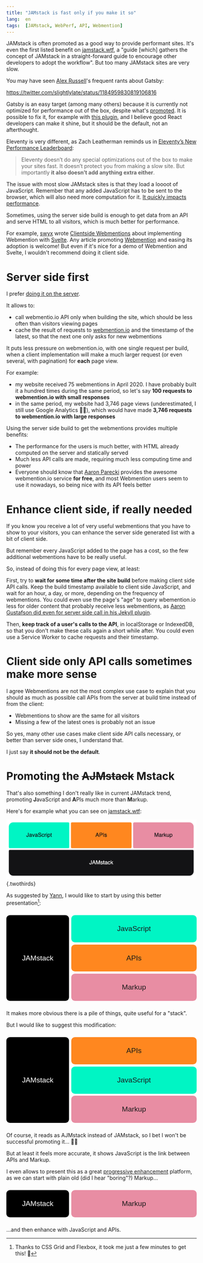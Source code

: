 ```yaml
---
title: "JAMstack is fast only if you make it so"
lang:  en
tags:  [JAMstack, WebPerf, API, Webmention]
--- 
```


JAMstack is often promoted as a good way to provide performant sites. It's even the first listed benefit on [jamstack.wtf](https://jamstack.wtf/), a "guide [which] gathers the concept of JAMstack in a straight-forward guide to encourage other developers to adopt the workflow". But too many JAMstack sites are very slow.

You may have seen [Alex Russell](https://infrequently.org/)'s frequent rants about Gatsby:

https://twitter.com/slightlylate/status/1184959830819106816

Gatsby is an easy target (among many others) because it is currently not optimized for performance out of the box, despite what's [promoted](https://store.gatsbyjs.org/product/gatsby-sticker-6-pack). It is possible to fix it, for example with [this plugin](https://www.gatsbyjs.org/packages/gatsby-plugin-no-javascript/), and I believe good React developers can make it shine, but it should be the default, not an afterthought.

Eleventy is very different, as Zach Leatherman reminds us in [Eleventy’s New Performance Leaderboard](https://www.zachleat.com/web/performance-dashboard/):

> Eleventy doesn’t do any special optimizations out of the box to make your sites fast. It doesn’t protect you from making a slow site. But importantly **it also doesn’t add anything extra either**.

The issue with most slow JAMstack sites is that they load a loooot of JavaScript. Remember that any added JavaScript has to be sent to the browser, which will also need more computation for it. [It quickly impacts performance](https://v8.dev/blog/cost-of-javascript-2019).

Sometimes, using the server side build is enough to get data from an API and serve HTML to all visitors, which is much better for performance.

For example, [swyx](https://www.swyx.io/) wrote [Clientside Webmentions](https://www.swyx.io/writing/clientside-webmentions/) about implementing Webmention with [Svelte](https://svelte.dev/). Any article promoting [Webmention](/tags/webmention/) and easing its adoption is welcome! But even if it's nice for a demo of Webmention and Svelte, I wouldn't recommend doing it client side.

# Server side first

I prefer [doing it on the server](https://nicolas-hoizey.com/articles/2017/07/27/so-long-disqus-hello-webmentions/#how-does-it-work-on-this-site).

It allows to:

- call webmentio.io API only when building the site, which should be less often than visitors viewing pages
- cache the result of requests to [webmention.io](https://webmention.io) and the timestamp of the latest, so that the next one only asks for new webmentions

It puts less pressure on webmention.io, with one single request per build, when a client implementation will make a much larger request (or even several, with pagination) for **each** page view.

For example:

- my website received 75 webmentions in April 2020. I have probably built it a hundred times during the same period, so let's say **100 requests to webmention.io with small responses**
- in the same period, my website had 3,746 page views (underestimated, I still use Google Analytics 🤷‍♂️), which would have made **3,746 requests to webmention.io with large responses**

Using the server side build to get the webmentions provides multiple benefits:

- The performance for the users is much better, with HTML already computed on the server and statically served
- Much less API calls are made, requiring much less computing time and power
- Everyone should know that [Aaron Parecki](https://aaronparecki.com/) provides the awesome webmention.io service **for free**, and most Webmention users seem to use it nowadays, so being nice with its API feels better

# Enhance client side, if really needed

If you know you receive a lot of very useful webmentions that you have to show to your visitors, you can enhance the server side generated list with a bit of client side.

But remember every JavaScript added to the page has a cost, so the few additional webmentions have to be really useful.

So, instead of doing this for every page view, at least:

First, try to **wait for some time after the site build** before making client side API calls. Keep the build timestamp available to client side JavaScript, and wait for an hour, a day, or more, depending on the frequency of webmentions. You could even use the page's "age" to query wbemention.io less for older content that probably receive less webmentions, as [Aaron Gustafson did even for server side call in his Jekyll plugin](https://aarongustafson.github.io/jekyll-webmention_io/performance-tuning).

Then, **keep track of a user's calls to the API**, in localStorage or IndexedDB, so that you don't make these calls again a short while after. You could even use a Service Worker to cache requests and their timestamp.

# Client side only API calls sometimes make more sense

I agree Webmentions are not the most complex use case to explain that you should as much as possible call APIs from the server at build time instead of from the client:

- Webmentions to show are the same for all visitors
- Missing a few of the latest ones is probably not an issue

So yes, many other use cases make client side API calls necessary, or better than server side ones, I understand that.

I just say **it should not be the default**.

# Promoting the <del>AJMstack</del> Mstack

That's also something I don't really like in current JAMstack trend, promoting **J**avaScript and **A**PIs much more than **M**arkup.

Here's for example what you can see on [jamstack.wtf](https://jamstack.wtf/):

![JAMstack layers](wtf-jamstack-layers.png){.twothirds}

As suggested by [Yann](https://twitter.com/yann_yinn), I would like to start by using this better presentation[^grid]:

[^grid]: Thanks to CSS Grid and Flexbox, it took me just a few minutes to get this! 💪

<style>
  .stack {
    max-width: 50ch;
    margin: 1.5rem auto;
    padding: 0;
    font-family: sans-serif;
    font-size: 1.2rem;
  }

  .stack * {
    margin: 0;
    list-style: none;
    font-style: normal;
    font-weight: normal;
  }

  .stack {
    display: grid;
    grid-template: "jamstack top-layer" 1fr "jamstack middle-layer" 1fr "jamstack bottom-layer" 1fr / 1fr 2fr;
    grid-gap: .3em;
    text-align: center;
    list-style-type: none;
  }

  .stack dt, .stack li {
    padding: 1.3em;
    background-color: #999;
    border-radius: .5em;
  }

  .stack dd, .stack ol {
    display: contents;
  }

  .stack .jamstack {
    grid-row: 1 / span 3;
    display: flex;
    align-items: center;
    justify-content: center;
    background-color: black;
    color: white;
  }

  .stack .javascript {
    background-color: #00F5C4;
  }

  .stack .apis {
    background-color: #FF871F;
  }

  .stack .markup {
    background-color: #E88DA3;
  }

  .m.stack .markup {
    grid-row: 1 / span 3;
  }
</style>
<dl class="jam stack">
  <dt class="jamstack">JAMstack
    <dd>
      <ol>
        <li class="javascript">JavaScript</li>
        <li class="apis">APIs</li>
        <li class="markup">Markup</li>
      </ol>
    </dd>
  </dt>
</dl>

It makes more obvious there is a pile of things, quite useful for a "stack".

But I would like to suggest this modification:

<dl class="ajm stack">
  <dt class="jamstack">JAMstack
    <dd>
      <ol>
        <li class="apis">APIs</li>
        <li class="javascript">JavaScript</li>
        <li class="markup">Markup</li>
      </ol>
    </dd>
  </dt>
</dl>

Of course, it reads as AJMstack instead of JAMstack, so I bet I won't be successful promoting it… 🤷‍♂️

But at least it feels more accurate, it shows JavaScript is the link between APIs and Markup.

I even allows to present this as a great [progressive enhancement](/tags/progressive-enhancement/) platform, as we can start with plain old (did I hear "boring"?) Markup…

<dl class="m stack">
  <dt class="jamstack">JAMstack
    <dd>
      <ol>
        <li class="markup">Markup</li>
      </ol>
    </dd>
  </dt>
</dl>

…and then enhance with JavaScript and APIs.
